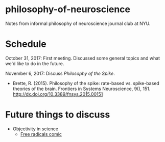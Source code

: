 # philosophy-of-neuroscience

Notes from informal philosophy of neuroscience journal club at NYU.

# Schedule

October 31, 2017: First meeting. Discussed some general topics and
what we'd like to do in the future.

November 6, 2017: Discuss *Philosophy of the Spike*.

- Brette, R. (2015). Philosophy of the spike: rate-based
  vs. spike-based theories of the brain. Frontiers in Systems
  Neuroscience,
  9(), 151. http://dx.doi.org/10.3389/fnsys.2015.00151

# Future things to discuss

- Objectivity in science
    - [Free radicals comic](https://freerads.org/science-scope-full/)
